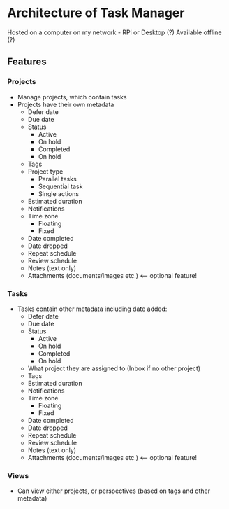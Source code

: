 # Architecture of Task Manager
Hosted on a computer on my network - RPi or Desktop (?)
Available offline (?)

## Features

### Projects
- Manage projects, which contain tasks
- Projects have their own metadata
    - Defer date
    - Due date
    - Status
        - Active
        - On hold
        - Completed
        - On hold
    - Tags
    - Project type 
        - Parallel tasks
        - Sequential task
        - Single actions
    - Estimated duration
    - Notifications
    - Time zone
        - Floating
        - Fixed
    - Date completed
    - Date dropped
    - Repeat schedule
    - Review schedule
    - Notes (text only)
    - Attachments (documents/images etc.) <-- optional feature!

### Tasks
- Tasks contain other metadata including date added:
    - Defer date
    - Due date
    - Status
        - Active
        - On hold
        - Completed
        - On hold
    - What project they are assigned to (Inbox if no other project)
    - Tags
    - Estimated duration
    - Notifications
    - Time zone
        - Floating
        - Fixed
    - Date completed
    - Date dropped
    - Repeat schedule
    - Review schedule
    - Notes (text only)
    - Attachments (documents/images etc.) <-- optional feature!

### Views
- Can view either projects, or perspectives (based on tags and other metadata)
